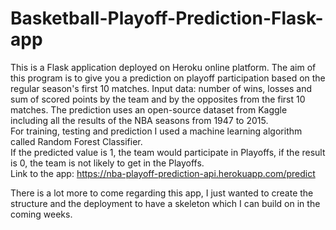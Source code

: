 # Basketball-Playoff-Prediction-Flask-app  
This is a Flask application deployed on Heroku online platform.  The aim of this program is to give you a prediction on playoff participation based on the regular season's first 10 matches. 
Input data: number of wins, losses and sum of scored points by the team and by the opposites from the first 10 matches.
The prediction uses an open-source dataset from Kaggle including all the results of the NBA seasons from 1947 to 2015.  
For training, testing and prediction I used a machine learning algorithm called Random Forest Classifier.  
If the predicted value is 1, the team would participate in Playoffs, if the result is 0, the team is not likely to get in the Playoffs.  
Link to the app: https://nba-playoff-prediction-api.herokuapp.com/predict
  
  There is a lot more to come regarding this app, I just wanted to create the structure and the deployment to have a skeleton which I can build on in the coming weeks.
